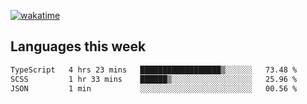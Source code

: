 [![wakatime](https://wakatime.com/badge/user/2d08dcba-b829-42d8-897d-6a005f58591f.svg)](https://wakatime.com/@2d08dcba-b829-42d8-897d-6a005f58591f)

## Languages this week

<!--START_SECTION:waka-->

```txt
TypeScript   4 hrs 23 mins   ██████████████████▒░░░░░░   73.48 %
SCSS         1 hr 33 mins    ██████▒░░░░░░░░░░░░░░░░░░   25.96 %
JSON         1 min           ░░░░░░░░░░░░░░░░░░░░░░░░░   00.56 %
```

<!--END_SECTION:waka-->
